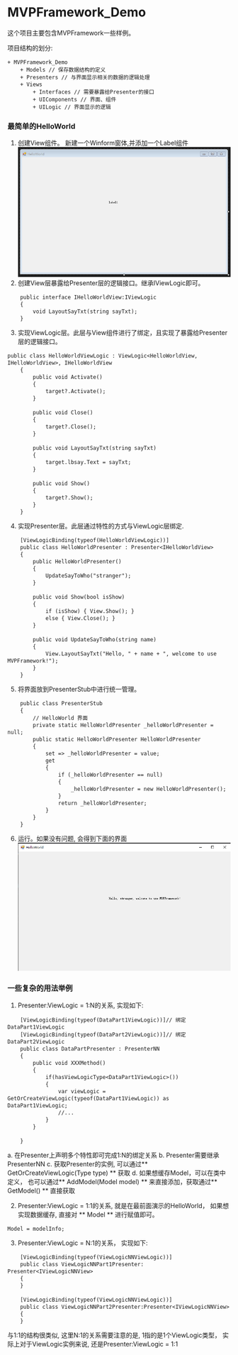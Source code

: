 # MVPFramework_Demo
这个项目主要包含MVPFramework一些样例。

项目结构的划分:
```
+ MVPFramework_Demo
	+ Models // 保存数据结构的定义
	+ Presenters // 与界面显示相关的数据的逻辑处理
	+ Views
		+ Interfaces // 需要暴露给Presenter的接口
		+ UIComponents // 界面、组件
		+ UILogic // 界面显示的逻辑
```

### 最简单的HelloWorld
1. 创建View组件。 新建一个Winform窗体,并添加一个Label组件  
![](README_images/step1.png)
2. 创建View层暴露给Presenter层的逻辑接口。继承IViewLogic即可。
```
    public interface IHelloWorldView:IViewLogic
    {
        void LayoutSayTxt(string sayTxt);
    }
```
3. 实现ViewLogic层。此层与View组件进行了绑定，且实现了暴露给Presenter层的逻辑接口。
```
public class HelloWorldViewLogic : ViewLogic<HelloWorldView, IHelloWorldView>, IHelloWorldView
    {
        public void Activate()
        {
            target?.Activate();
        }

        public void Close()
        {
            target?.Close();
        }

        public void LayoutSayTxt(string sayTxt)
        {
            target.lbsay.Text = sayTxt;
        }

        public void Show()
        {
            target?.Show();
        }
    }
```
4. 实现Presenter层。此层通过特性的方式与ViewLogic层绑定.
```
    [ViewLogicBinding(typeof(HelloWorldViewLogic))]
    public class HelloWorldPresenter : Presenter<IHelloWorldView>
    {
        public HelloWorldPresenter()
        {
            UpdateSayToWho("stranger");
        }

        public void Show(bool isShow)
        {
            if (isShow) { View.Show(); }
            else { View.Close(); }
        }

        public void UpdateSayToWho(string name)
        {
            View.LayoutSayTxt("Hello, " + name + ", welcome to use MVPFramework!");
        }
    }
```
5. 将界面放到PresenterStub中进行统一管理。
```
    public class PresenterStub
    {
        // HelloWorld 界面
        private static HelloWorldPresenter _helloWorldPresenter = null;
        public static HelloWorldPresenter HelloWorldPresenter
        {
            set => _helloWorldPresenter = value;
            get
            {
                if (_helloWorldPresenter == null)
                {
                    _helloWorldPresenter = new HelloWorldPresenter();
                }
                return _helloWorldPresenter;
            }
        }
    }
```
6. 运行。如果没有问题, 会得到下面的界面
![](README_images/step6.png)

### 一些复杂的用法举例
1. Presenter:ViewLogic = 1:N的关系, 实现如下:
```
    [ViewLogicBinding(typeof(DataPart1ViewLogic))]// 绑定DataPart1ViewLogic
    [ViewLogicBinding(typeof(DataPart2ViewLogic))]// 绑定DataPart2ViewLogic
    public class DataPartPresenter : PresenterNN
    {
		public void XXXMethod()
		{
			if(hasViewLogicType<DataPart1ViewLogic>())
			{
				var viewLogic = GetOrCreateViewLogic(typeof(DataPart1ViewLogic)) as DataPart1ViewLogic;
				//...
			}
		}
		
    }
```
a. 在Presenter上声明多个特性即可完成1:N的绑定关系
b. Presenter需要继承PresenterNN
c. 获取Presenter的实例, 可以通过** GetOrCreateViewLogic(Type type) ** 获取
d. 如果想缓存Model，可以在类中定义， 也可以通过** AddModel(Model model) ** 来直接添加，获取通过** GetModel<T>() ** 直接获取

2. Presenter:ViewLogic = 1:1的关系, 就是在最前面演示的HelloWorld， 如果想实现数据缓存, 直接对 ** Model ** 进行赋值即可。
```
Model = modelInfo;
```

3. Presenter:ViewLogic = N:1的关系， 实现如下:
```
	[ViewLogicBinding(typeof(ViewLogicNNViewLogic))]
    public class ViewLogicNNPart1Presenter: Presenter<IViewLogicNNView>
    {
	}
	
    [ViewLogicBinding(typeof(ViewLogicNNViewLogic))]
    public class ViewLogicNNPart2Presenter:Presenter<IViewLogicNNView>
    {
	}
```
与1:1的结构很类似, 这里N:1的关系需要注意的是, 1指的是1个ViewLogic类型， 实际上对于ViewLogic实例来说, 还是Presenter:ViewLogic = 1:1 